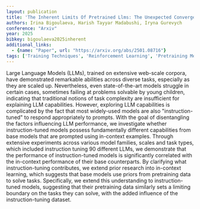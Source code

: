 ```yaml
---
layout: publication
title: 'The Inherent Limits Of Pretrained Llms: The Unexpected Convergence Of Instruction Tuning And In-context Learning Capabilities'
authors: Irina Bigoulaeva, Harish Tayyar Madabushi, Iryna Gurevych
conference: "Arxiv"
year: 2025
bibkey: bigoulaeva2025inherent
additional_links:
  - {name: "Paper", url: "https://arxiv.org/abs/2501.08716"}
tags: ['Training Techniques', 'Reinforcement Learning', 'Pretraining Methods', 'Fine-Tuning', 'Prompting', 'In-Context Learning']
---
```

Large Language Models (LLMs), trained on extensive web-scale corpora, have
demonstrated remarkable abilities across diverse tasks, especially as they are
scaled up. Nevertheless, even state-of-the-art models struggle in certain
cases, sometimes failing at problems solvable by young children, indicating
that traditional notions of task complexity are insufficient for explaining LLM
capabilities. However, exploring LLM capabilities is complicated by the fact
that most widely-used models are also "instruction-tuned" to respond
appropriately to prompts. With the goal of disentangling the factors
influencing LLM performance, we investigate whether instruction-tuned models
possess fundamentally different capabilities from base models that are prompted
using in-context examples. Through extensive experiments across various model
families, scales and task types, which included instruction tuning 90 different
LLMs, we demonstrate that the performance of instruction-tuned models is
significantly correlated with the in-context performance of their base
counterparts. By clarifying what instruction-tuning contributes, we extend
prior research into in-context learning, which suggests that base models use
priors from pretraining data to solve tasks. Specifically, we extend this
understanding to instruction-tuned models, suggesting that their pretraining
data similarly sets a limiting boundary on the tasks they can solve, with the
added influence of the instruction-tuning dataset.

